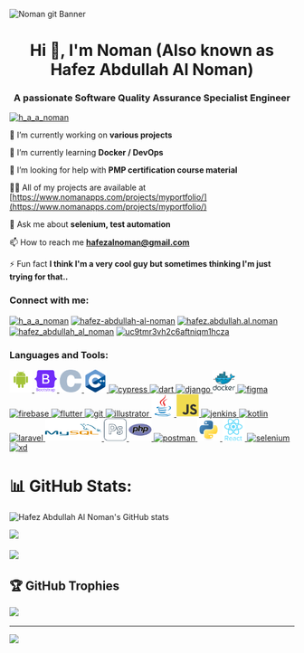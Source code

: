 <!--- ![NOMAN](https://www.nomanapps.com/projects/images/MD%20ADULLAH%20AL%20NOMANs%20Personal%20Branding%20LinkedIn%20Banner.gif) --->
![Noman git Banner](https://github.com/user-attachments/assets/af9c5e98-46b0-4876-803c-d98d210c782a)
<h1 align="center">Hi 👋, I'm Noman (Also known as Hafez Abdullah Al Noman)</h1>
<h3 align="center">A passionate Software Quality Assurance Specialist Engineer</h3>
<!---
<p align="left"> <img src="https://komarev.com/ghpvc/?username=noman2016&label=Profile%20views&color=0e75b6&style=flat" alt="noman2016" /> </p>

<p align="left"> <a href="https://github.com/ryo-ma/github-profile-trophy"><img src="https://github-profile-trophy.vercel.app/?username=noman2016" alt="noman2016" /></a> </p>
--->
<p align="left"> <a href="https://twitter.com/h_a_a_noman" target="blank"><img src="https://img.shields.io/twitter/follow/h_a_a_noman?logo=twitter&style=for-the-badge" alt="h_a_a_noman" /></a> </p>

🔭 I’m currently working on **various projects**

🌱 I’m currently learning **Docker / DevOps**
<!---
👯 I’m looking to collaborate on **[coming soon]**
--->
🤝 I’m looking for help with **PMP certification course material**

👨‍💻 All of my projects are available at [https://www.nomanapps.com/projects/myportfolio/](https://www.nomanapps.com/projects/myportfolio/)

💬 Ask me about **selenium, test automation**

📫 How to reach me **hafezalnoman@gmail.com**

⚡ Fun fact **I think I'm a very cool guy but sometimes thinking I'm just trying for that..**

<h3 align="left">Connect with me:</h3>
<p align="left">
<a href="https://twitter.com/h_a_a_noman" target="blank"><img align="center" src="https://raw.githubusercontent.com/rahuldkjain/github-profile-readme-generator/master/src/images/icons/Social/twitter.svg" alt="h_a_a_noman" height="30" width="40" /></a>
<a href="https://linkedin.com/in/hafez-abdullah-al-noman" target="blank"><img align="center" src="https://raw.githubusercontent.com/rahuldkjain/github-profile-readme-generator/master/src/images/icons/Social/linked-in-alt.svg" alt="hafez-abdullah-al-noman" height="30" width="40" /></a>
<a href="https://fb.com/hafez.abdullah.al.noman" target="blank"><img align="center" src="https://raw.githubusercontent.com/rahuldkjain/github-profile-readme-generator/master/src/images/icons/Social/facebook.svg" alt="hafez.abdullah.al.noman" height="30" width="40" /></a>
<a href="https://instagram.com/hafez_abdullah_al_noman" target="blank"><img align="center" src="https://raw.githubusercontent.com/rahuldkjain/github-profile-readme-generator/master/src/images/icons/Social/instagram.svg" alt="hafez_abdullah_al_noman" height="30" width="40" /></a>
<a href="https://www.youtube.com/channel/UC9tmR3vH2c6aftniQm1HczA" target="blank"><img align="center" src="https://raw.githubusercontent.com/rahuldkjain/github-profile-readme-generator/master/src/images/icons/Social/youtube.svg" alt="uc9tmr3vh2c6aftniqm1hcza" height="30" width="40" /></a>
</p>

<h3 align="left">Languages and Tools:</h3>
<p align="left"> <a href="https://developer.android.com" target="_blank" rel="noreferrer"> <img src="https://raw.githubusercontent.com/devicons/devicon/master/icons/android/android-original-wordmark.svg" alt="android" width="40" height="40"/> </a> <a href="https://getbootstrap.com" target="_blank" rel="noreferrer"> <img src="https://raw.githubusercontent.com/devicons/devicon/master/icons/bootstrap/bootstrap-plain-wordmark.svg" alt="bootstrap" width="40" height="40"/> </a> <a href="https://www.cprogramming.com/" target="_blank" rel="noreferrer"> <img src="https://raw.githubusercontent.com/devicons/devicon/master/icons/c/c-original.svg" alt="c" width="40" height="40"/> </a> <a href="https://www.w3schools.com/cpp/" target="_blank" rel="noreferrer"> <img src="https://raw.githubusercontent.com/devicons/devicon/master/icons/cplusplus/cplusplus-original.svg" alt="cplusplus" width="40" height="40"/> </a> <a href="https://www.cypress.io" target="_blank" rel="noreferrer"> <img src="https://raw.githubusercontent.com/simple-icons/simple-icons/6e46ec1fc23b60c8fd0d2f2ff46db82e16dbd75f/icons/cypress.svg" alt="cypress" width="40" height="40"/> </a> <a href="https://dart.dev" target="_blank" rel="noreferrer"> <img src="https://www.vectorlogo.zone/logos/dartlang/dartlang-icon.svg" alt="dart" width="40" height="40"/> </a> <a href="https://www.djangoproject.com/" target="_blank" rel="noreferrer"> <img src="https://cdn.worldvectorlogo.com/logos/django.svg" alt="django" width="40" height="40"/> </a> <a href="https://www.docker.com/" target="_blank" rel="noreferrer"> <img src="https://raw.githubusercontent.com/devicons/devicon/master/icons/docker/docker-original-wordmark.svg" alt="docker" width="40" height="40"/> </a> <a href="https://www.figma.com/" target="_blank" rel="noreferrer"> <img src="https://www.vectorlogo.zone/logos/figma/figma-icon.svg" alt="figma" width="40" height="40"/> </a> <a href="https://firebase.google.com/" target="_blank" rel="noreferrer"> <img src="https://www.gstatic.com/devrel-devsite/prod/ve761bca974e16662f27aa8810df6d144acde5bdbeeca0dfd50e25f86621eaa19/firebase/images/lockup.svg" alt="firebase" width="140" height="40"/> </a> <a href="https://flutter.dev" target="_blank" rel="noreferrer"> <img src="https://www.vectorlogo.zone/logos/flutterio/flutterio-icon.svg" alt="flutter" width="40" height="40"/> </a> <a href="https://git-scm.com/" target="_blank" rel="noreferrer"> <img src="https://www.vectorlogo.zone/logos/git-scm/git-scm-icon.svg" alt="git" width="40" height="40"/> </a> <a href="https://www.adobe.com/in/products/illustrator.html" target="_blank" rel="noreferrer"> <img src="https://www.vectorlogo.zone/logos/adobe_illustrator/adobe_illustrator-icon.svg" alt="illustrator" width="40" height="40"/> </a> <a href="https://www.java.com" target="_blank" rel="noreferrer"> <img src="https://raw.githubusercontent.com/devicons/devicon/master/icons/java/java-original.svg" alt="java" width="40" height="40"/> </a> <a href="https://developer.mozilla.org/en-US/docs/Web/JavaScript" target="_blank" rel="noreferrer"> <img src="https://raw.githubusercontent.com/devicons/devicon/master/icons/javascript/javascript-original.svg" alt="javascript" width="40" height="40"/> </a> <a href="https://www.jenkins.io" target="_blank" rel="noreferrer"> <img src="https://www.vectorlogo.zone/logos/jenkins/jenkins-icon.svg" alt="jenkins" width="40" height="40"/> </a> <a href="https://kotlinlang.org" target="_blank" rel="noreferrer"> <img src="https://www.vectorlogo.zone/logos/kotlinlang/kotlinlang-icon.svg" alt="kotlin" width="40" height="40"/> </a> <a href="https://laravel.com/" target="_blank" rel="noreferrer"> <img src="https://upload.wikimedia.org/wikipedia/commons/thumb/3/36/Logo.min.svg/2560px-Logo.min.svg.png" alt="laravel" width="140" height="40"/> </a> <a href="https://www.mysql.com/" target="_blank" rel="noreferrer"> <img src="https://raw.githubusercontent.com/devicons/devicon/master/icons/mysql/mysql-original-wordmark.svg" alt="mysql" width="100" height="40"/> </a> <a href="https://www.photoshop.com/en" target="_blank" rel="noreferrer"> <img src="https://raw.githubusercontent.com/devicons/devicon/master/icons/photoshop/photoshop-line.svg" alt="photoshop" width="40" height="40"/> </a> <a href="https://www.php.net" target="_blank" rel="noreferrer"> <img src="https://raw.githubusercontent.com/devicons/devicon/master/icons/php/php-original.svg" alt="php" width="40" height="40"/> </a> <a href="https://postman.com" target="_blank" rel="noreferrer"> <img src="https://www.vectorlogo.zone/logos/getpostman/getpostman-icon.svg" alt="postman" width="40" height="40"/> </a> <a href="https://www.python.org" target="_blank" rel="noreferrer"> <img src="https://raw.githubusercontent.com/devicons/devicon/master/icons/python/python-original.svg" alt="python" width="40" height="40"/> </a> <a href="https://reactjs.org/" target="_blank" rel="noreferrer"> <img src="https://raw.githubusercontent.com/devicons/devicon/master/icons/react/react-original-wordmark.svg" alt="react" width="40" height="40"/> </a> <a href="https://www.selenium.dev" target="_blank" rel="noreferrer"> <img src="https://raw.githubusercontent.com/detain/svg-logos/780f25886640cef088af994181646db2f6b1a3f8/svg/selenium-logo.svg" alt="selenium" width="40" height="40"/> </a> <a href="https://www.adobe.com/products/xd.html" target="_blank" rel="noreferrer"> <img src="https://cdn.worldvectorlogo.com/logos/adobe-xd.svg" alt="xd" width="40" height="40"/> </a> </p>

<!---

<p><img align="left" src="https://github-readme-stats.vercel.app/api/top-langs?username=noman2016&show_icons=true&locale=en&layout=compact" alt="noman2016" /></p>

<p>&nbsp;<img align="center" src="https://github-readme-stats.vercel.app/api?username=noman2016&show_icons=true&locale=en" alt="noman2016" /></p>

<p><img align="center" src="https://github-readme-streak-stats.herokuapp.com/?user=noman2016&" alt="noman2016" /></p>

--->

# 📊 GitHub Stats:
![Hafez Abdullah Al Noman's GitHub stats](https://github-readme-stats.vercel.app/api?username=noman2016&show_icons=true&theme=merko)
<!---

![](https://github-readme-stats.vercel.app/api?username=noman2016&theme=dark&hide_border=false&include_all_commits=false&count_private=false) <br/>--->
![](https://github-readme-streak-stats.herokuapp.com/?user=noman2016&theme=dark&hide_border=false)<br/><br/>
![](https://github-readme-stats.vercel.app/api/top-langs/?username=noman2016&theme=dark&hide_border=false&include_all_commits=false&count_private=false&layout=compact)

## 🏆 GitHub Trophies
![](https://github-profile-trophy.vercel.app/?username=noman2016&theme=radical&no-frame=false&no-bg=true&margin-w=4)

---
[![](https://visitcount.itsvg.in/api?id=noman2016&icon=0&color=0)](https://visitcount.itsvg.in)


<!---
noman2016/noman2016 is a ✨ special ✨ repository because its `README.md` (this file) appears on your GitHub profile.
You can click the Preview link to take a look at your changes.
--->

